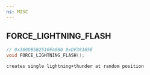 ```yaml
---
ns: MISC
---
```

## FORCE_LIGHTNING_FLASH

```c
// 0x369DB5B2510FA080 0xDF38165E
void FORCE_LIGHTNING_FLASH();
```

```
creates single lightning+thunder at random position
```

